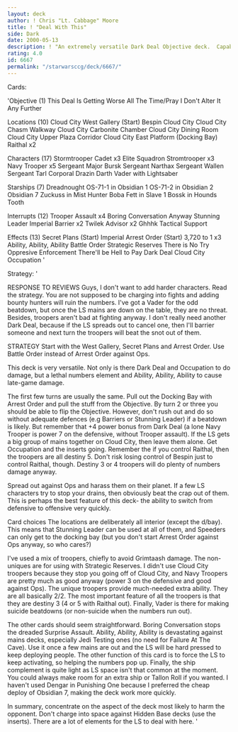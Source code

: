 ```yaml
---
layout: deck
author: ! Chris "Lt. Cabbage" Moore
title: ! "Deal With This"
side: Dark
date: 2000-05-13
description: ! "An extremely versatile Dark Deal Objective deck.  Capable of draining, fighting and dealing out numbers damage."
rating: 4.0
id: 6667
permalink: "/starwarsccg/deck/6667/"
---
```

Cards: 

'Objective (1)
This Deal Is Getting Worse All The Time/Pray I Don't Alter It Any Further

Locations (10)
Cloud City West Gallery (Start)
Bespin
Cloud City
Cloud City Chasm Walkway
Cloud City Carbonite Chamber
Cloud City Dining Room
Cloud City Upper Plaza Corridor
Cloud City East Platform (Docking Bay)
Raithal x2

Characters (17)
Stormtrooper Cadet x3
Elite Squadron Stromtrooper x3
Navy Trooper x5
Sergeant Major Bursk
Sergeant Narthax
Sergeant Wallen
Sergeant Tarl
Corporal Drazin
Darth Vader with Lightsaber

Starships (7)
Dreadnought
OS-71-1 in Obsidian 1
OS-71-2 in Obsidian 2
Obsidian 7
Zuckuss in Mist Hunter
Boba Fett in Slave 1
Bossk in Hounds Tooth

Interrupts (12)
Trooper Assault x4
Boring Conversation Anyway
Stunning Leader
Imperial Barrier x2
Twilek Advisor x2
Ghhhk
Tactical Support

Effects (13)
Secret Plans (Start)
Imperial Arrest Order (Start)
3,720 to 1 x3
Ability, Ability, Ability
Battle Order
Strategic Reserves
There is No Try
Oppresive Enforcement
There'll be Hell to Pay
Dark Deal
Cloud City Occupation
'

Strategy: '

RESPONSE TO REVIEWS
Guys, I don't want to add harder characters.  Read the strategy.  You are not supposed to be charging into fights and adding bounty hunters will ruin the numbers.  I've got a Vader for the odd beatdown, but once the LS mains are down on the table, they are no threat.  Besides, troopers aren't bad at fighting anyway.  I don't really need another Dark Deal, because if the LS spreads out to cancel one, then I'll barrier someone and next turn the troopers will beat the snot out of them.

STRATEGY
Start with the West Gallery, Secret Plans and Arrest Order.  Use Battle Order instead of Arrest Order against Ops.

This deck is very versatile.  Not only is there Dark Deal and Occupation to do damage, but a lethal numbers element and Ability, Ability, Ability to cause late-game damage.

The first few turns are usually the same.  Pull out the Docking Bay with Arrest Order and pull the stuff from the Objective.  By turn 2 or three you should be able to flip the Objective.  However, don't rush out and do so without adequate defences (e.g Barriers or Stunning Leader) if a beatdown is likely.  But remember that +4 power bonus from Dark Deal (a lone Navy Trooper is power 7 on the defensive, without Trooper assault).  If the LS gets a big group of mains together on Cloud City, then leave them alone.  Get Occupation and the inserts going.  Remember the if you control Raithal, then the troopers are all destiny 5.  Don't risk losing control of Bespin just to control Raithal, though.	Destiny 3 or 4 troopers will do plenty of numbers damage anyway.

Spread out against Ops and harass them on their planet.  If a few LS characters try to stop your drains, then obviously beat the crap out of them.  This is perhaps the best feature of this deck- the ability to switch from defensive to offensive very quickly.

Card choices
The locations are deliberately all interior (except the d/bay).  This means that Stunning Leader can be used at all of them, and Speeders can only get to the docking bay (but you don't start Arrest Order against Ops anyway, so who cares?)

I've used a mix of troopers, chiefly to avoid Grimtaash damage.  The non-uniques are for using with Strategic Reserves.  I didn't use Cloud City troopers because they stop you going off of Cloud City, and Navy Troopers are pretty much as good anyway (power 3 on the defensive and good against Ops).  The unique troopers provide much-needed extra ability.  They are all basically 2/2.  The most important feature of all the troopers is that they are destiny 3 (4 or 5 with Raithal out).  Finally, Vader is there for making suicide beatdowns (or non-suicide when the numbers run out).

The other cards should seem straightforward.  Boring Conversation stops the dreaded Surprise Assault.  Ability, Ability, Ability is devastating against mains decks, especially Jedi Testing ones (no need for Failure At The Cave).  Use it once a few mains are out and the LS will be hard pressed to keep deploying people.  The other function of this card is to force the LS to keep activating, so helping the numbers pop up.	Finally, the ship complement is quite light as LS space isn't that common at the moment.  You could always make room for an extra ship or Tallon Roll if you wanted.  I haven't used Dengar in Punishing One because I preferred the cheap deploy of Obsidian 7, making the deck work more quickly.

In summary, concentrate on the aspect of the deck most likely to harm the opponent.  Don't charge into space against Hidden Base decks (use the inserts).  There are a lot of elements for the LS to deal with here.
'
